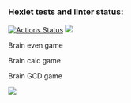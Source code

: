 ### Hexlet tests and linter status:
[![Actions Status](https://github.com/vadymtel/frontend-project-44/workflows/hexlet-check/badge.svg)](https://github.com/vadymtel/frontend-project-44/actions)
<a href="https://codeclimate.com/github/vadymtel/frontend-project-44/maintainability"><img src="https://api.codeclimate.com/v1/badges/f0cb7923bfc563698ee9/maintainability" /></a>

<p>Brain even game</p>
<script id="asciicast-527752" src="https://asciinema.org/a/527752.js" async></script>

<p>Brain calc game</p>
<script id="asciicast-o45gBW2fOsMQsKVOYAM0VdbLq" src="https://asciinema.org/a/o45gBW2fOsMQsKVOYAM0VdbLq.js" async></script>

<p>Brain GCD game</p>
<a href="https://asciinema.org/a/5fJAhRW9iVtu6aA5mCW09IWKV" target="_blank"><img src="https://asciinema.org/a/5fJAhRW9iVtu6aA5mCW09IWKV.svg" /></a>
